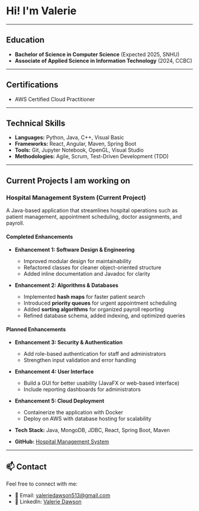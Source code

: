 #  Hi! I'm Valerie  

---

## Education
- **Bachelor of Science in Computer Science** (Expected 2025, SNHU)  
- **Associate of Applied Science in Information Technology** (2024, CCBC)  

---

## Certifications
- AWS Certified Cloud Practitioner  

---

## Technical Skills
- **Languages:** Python, Java, C++, Visual Basic
- **Frameworks:** React, Angular, Maven, Spring Boot 
- **Tools:** Git, Jupyter Notebook, OpenGL, Visual Studio  
- **Methodologies:** Agile, Scrum, Test-Driven Development (TDD)  

---

## Current Projects I am working on  

###  Hospital Management System (Current Project)  
A Java-based application that streamlines hospital operations such as patient management, appointment scheduling, doctor assignments, and payroll.  

#### Completed Enhancements  
- **Enhancement 1: Software Design & Engineering**  
  - Improved modular design for maintainability  
  - Refactored classes for cleaner object-oriented structure  
  - Added inline documentation and Javadoc for clarity  

- **Enhancement 2: Algorithms & Databases**  
  - Implemented **hash maps** for faster patient search  
  - Introduced **priority queues** for urgent appointment scheduling  
  - Added **sorting algorithms** for organized payroll reporting  
  - Refined database schema, added indexing, and optimized queries  

#### Planned Enhancements  
- **Enhancement 3: Security & Authentication**  
  - Add role-based authentication for staff and administrators  
  - Strengthen input validation and error handling  

- **Enhancement 4: User Interface**  
  - Build a GUI for better usability (JavaFX or web-based interface)  
  - Include reporting dashboards for administrators  

- **Enhancement 5: Cloud Deployment**  
  - Containerize the application with Docker  
  - Deploy on AWS with database hosting for scalability  

- **Tech Stack:** Java, MongoDB, JDBC, React, Spring Boot, Maven

- **GitHub:** [Hospital Management System](https://github.com/Rubysage20/Hospital.git)  

---

## 📫 Contact

Feel free to connect with me:

- 📧 Email: valeriedawson513@gmail.com
- 💼 LinkedIn: [Valerie Dawson](https://www.linkedin.com/in/valerie-dawson-929413252/)


<!---
Rubysage20/Rubysage20 is a ✨ special ✨ repository because its `README.md` (this file) appears on your GitHub profile.
You can click the Preview link to take a look at your changes.
--->
